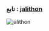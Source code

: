 ### تابع : [jalithon](https://t.me/jalithon) ###

![jalithon](https://graph.org/file/88c6f26e47314d11fb0d9.jpg)

